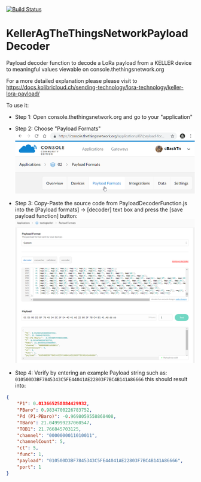 [![Build Status](https://kellerdruck.visualstudio.com/Keller%20Cloud/_apis/build/status/cBashTN.Kolibri-Cloud-API-daemon-example-with-access-token?branchName=master)](https://kellerdruck.visualstudio.com/Keller%20Cloud/_build/latest?definitionId=35&branchName=master)

# KellerAgTheThingsNetworkPayloadDecoder

Payload decoder function to decode a LoRa payload from a KELLER device to meaningful values viewable on console.thethingsnetwork.org  

For a more detailed explanation please please visit to <https://docs.kolibricloud.ch/sending-technology/lora-technology/keller-lora-payload/>

To use it:

* Step 1: Open console.thethingsnetwork.org and go to your "application"
* Step 2: Choose "Payload Formats"
![alt text](https://raw.githubusercontent.com/KELLERAGfuerDruckmesstechnik/KellerAgTheThingsNetworkPayloadDecoder/master/assets/TheThingsNetworkApplicationPayloadFormat.png "https://console.thethingsnetwork.org/applications/{your_application_name}/payload-formats")

* Step 3: Copy-Paste the source code from PayloadDecoderFunction.js into the [Payload  formats] -> [decoder] text box and press the [save payload function] button:
![alt text](https://raw.githubusercontent.com/KELLERAGfuerDruckmesstechnik/KellerAgTheThingsNetworkPayloadDecoder/master/assets/ExamplePayloadFunctionInTTN.png "TheThingsNetworkApplicationPayloadFormat.png")
* Step 4: Verify by entering an example Payload string such as: ```010500D3BF7845343C5FE44041AE22803F7BC4B141A86666```
this should result into:

```json
{
    "P1": 0.013665258884429932,
    "PBaro": 0.9834700226783752,
    "Pd (P1-PBaro)": -0.9698059558868408,
    "TBaro": 21.049999237060547,
    "TOB1": 21.766845703125,
    "channel": "0000000011010011",
    "channelCount": 5,
    "ct": 5,
    "func": 1,
    "payload": "010500D3BF7845343C5FE44041AE22803F7BC4B141A86666",
    "port": 1
}
```
